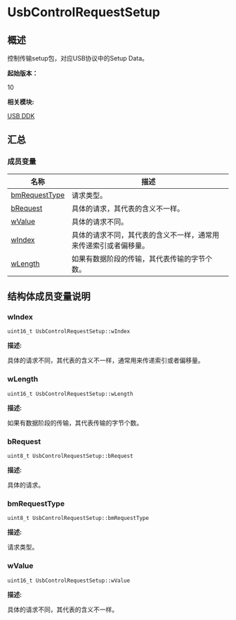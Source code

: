 # UsbControlRequestSetup


## 概述

控制传输setup包，对应USB协议中的Setup Data。

**起始版本：**

10

**相关模块:**

[USB DDK](_usb_ddk.md)


## 汇总


### 成员变量

| 名称 | 描述 |
| -------- | -------- |
| [bmRequestType](#bmrequesttype) | 请求类型。 |
| [bRequest](#brequest) | 具体的请求，其代表的含义不一样。 |
| [wValue](#wvalue) | 具体的请求不同。 |
| [wIndex](#windex) | 具体的请求不同，其代表的含义不一样，通常用来传递索引或者偏移量。 |
| [wLength](#wlength) | 如果有数据阶段的传输，其代表传输的字节个数。 |


## 结构体成员变量说明


### wIndex


```
uint16_t UsbControlRequestSetup::wIndex
```

**描述:**

具体的请求不同，其代表的含义不一样，通常用来传递索引或者偏移量。


### wLength


```
uint16_t UsbControlRequestSetup::wLength
```

**描述:**

如果有数据阶段的传输，其代表传输的字节个数。


### bRequest


```
uint8_t UsbControlRequestSetup::bRequest
```

**描述:**

具体的请求。


### bmRequestType


```
uint8_t UsbControlRequestSetup::bmRequestType
```

**描述:**

请求类型。


### wValue


```
uint16_t UsbControlRequestSetup::wValue
```

**描述:**

具体的请求不同，其代表的含义不一样。
